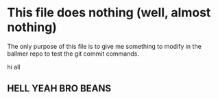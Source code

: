 # This file does nothing (well, almost nothing)

The only purpose of this file is to give me something to modify in the 
ballmer repo to test the git commit commands. 


hi all
## HELL YEAH BRO BEANS
